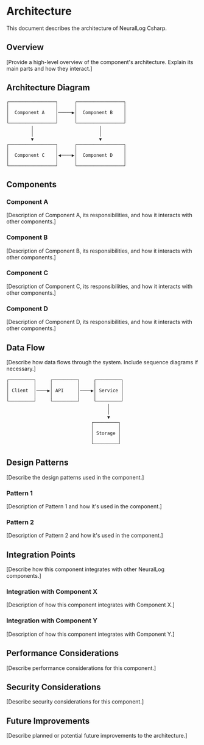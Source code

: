# Architecture

This document describes the architecture of NeuralLog Csharp.

## Overview

[Provide a high-level overview of the component's architecture. Explain its main parts and how they interact.]

## Architecture Diagram

```
┌─────────────────┐      ┌─────────────────┐
│                 │      │                 │
│  Component A    │─────▶│  Component B    │
│                 │      │                 │
└─────────────────┘      └─────────────────┘
         │                        │
         │                        │
         ▼                        ▼
┌─────────────────┐      ┌─────────────────┐
│                 │      │                 │
│  Component C    │◀────▶│  Component D    │
│                 │      │                 │
└─────────────────┘      └─────────────────┘
```

## Components

### Component A

[Description of Component A, its responsibilities, and how it interacts with other components.]

### Component B

[Description of Component B, its responsibilities, and how it interacts with other components.]

### Component C

[Description of Component C, its responsibilities, and how it interacts with other components.]

### Component D

[Description of Component D, its responsibilities, and how it interacts with other components.]

## Data Flow

[Describe how data flows through the system. Include sequence diagrams if necessary.]

```
┌─────────┐     ┌─────────┐     ┌─────────┐
│         │     │         │     │         │
│ Client  │────▶│ API     │────▶│ Service │
│         │     │         │     │         │
└─────────┘     └─────────┘     └─────────┘
                                     │
                                     │
                                     ▼
                               ┌─────────┐
                               │         │
                               │ Storage │
                               │         │
                               └─────────┘
```

## Design Patterns

[Describe the design patterns used in the component.]

### Pattern 1

[Description of Pattern 1 and how it's used in the component.]

### Pattern 2

[Description of Pattern 2 and how it's used in the component.]

## Integration Points

[Describe how this component integrates with other NeuralLog components.]

### Integration with Component X

[Description of how this component integrates with Component X.]

### Integration with Component Y

[Description of how this component integrates with Component Y.]

## Performance Considerations

[Describe performance considerations for this component.]

## Security Considerations

[Describe security considerations for this component.]

## Future Improvements

[Describe planned or potential future improvements to the architecture.]
